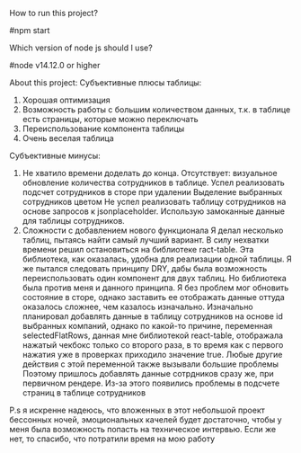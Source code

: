 How to run this project?

#npm start

Which version of node js should I use?

#node v14.12.0 or higher

About this project:
Субъективные плюсы таблицы: 
1. Хорошая оптимизация 
2. Возможность работы с большим количеством данных, т.к. в таблице есть страницы, которые можно переключать
3. Переиспользование компонента таблицы
4. Очень веселая таблица

Субъективные минусы: 
1. Не хватило времени доделать до конца. Отсутствует:
визуальное обновление количества сотрудников в таблице. Успел реализовать подсчет сотрудников в сторе при удалении
Выделение выбранных сотрудников цветом
Не успел реализовать таблицу сотрудников на основе запросов к jsonplaceholder. Использую замоканные данные для таблицы сотрудников.
2. Сложности с добавлением нового функционала
Я делал несколько таблиц, пытаясь найти самый лучший вариант. В силу нехватки времени решил остановиться на библиотеке ract-table. Эта библиотека, как оказалась, удобна для реализации одной таблицы. Я же пытался следовать принципу DRY, дабы была возможность переиспользовать один компонент для двух таблиц. Но библиотека была против меня и данного принципа. Я без проблем мог обновить состояние в сторе, однако заставить ее отображать данные оттуда оказалось сложнее, чем казалось изначально. 
Изначально планировал добавлять данные в таблицу сотрудников на основе id выбранных компаний, однако по какой-то причине, переменная selectedFlatRows, данная мне библиотекой react-table, отображала нажатый чекбокс только со второго раза, в то время как с первого нажатия уже в проверках приходило значение true. Любые другие действия с этой переменной также вызывали большие проблемы
Поэтому пришлось добавлять данные сотрдников сразу же, при первичном рендере. Из-за этого появились проблемы в подсчете страниц в таблице сотрудников

P.s я искренне надеюсь, что вложенных в этот небольшой проект бессонных ночей, эмоциональных качелей будет достаточно, чтобы у меня была возможность попасть на техническое интервью. Если же нет, то спасибо, что потратили время на мою работу


